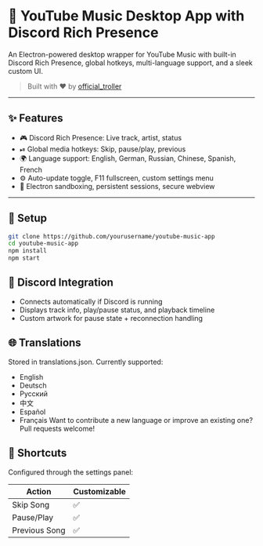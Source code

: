 # 🎵 YouTube Music Desktop App with Discord Rich Presence

An Electron-powered desktop wrapper for YouTube Music with built-in Discord Rich Presence, global hotkeys, multi-language support, and a sleek custom UI.

> Built with ❤️ by [official_troller](https://github.com/officialtroller)

---

## ✨ Features

- 🎮 Discord Rich Presence: Live track, artist, status
- ⏯ Global media hotkeys: Skip, pause/play, previous
- 🌍 Language support: English, German, Russian, Chinese, Spanish, French
- ⚙️ Auto-update toggle, F11 fullscreen, custom settings menu
- 🔐 Electron sandboxing, persistent sessions, secure webview

---

## 🚀 Setup

```bash
git clone https://github.com/yourusername/youtube-music-app
cd youtube-music-app
npm install
npm start
```
## 🧩 Discord Integration
* Connects automatically if Discord is running
* Displays track info, play/pause status, and playback timeline
* Custom artwork for pause state + reconnection handling

## 🌐 Translations
Stored in translations.json. Currently supported:
* English
* Deutsch
* Русский
* 中文
* Español
* Français
Want to contribute a new language or improve an existing one? Pull requests welcome!

## 🧠 Shortcuts

Configured through the settings panel:

| Action        | Customizable |
|---------------|--------------|
| Skip Song     | ✅           |
| Pause/Play    | ✅           |
| Previous Song | ✅           |
